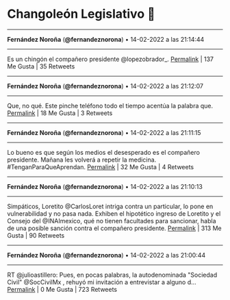 # Changoleón Legislativo 🙈
*****
**Fernández Noroña** (**@fernandeznorona**) • 14-02-2022 a las 21:14:44
*****
Es un chingón el compañero presidente @lopezobrador_.
[Permalink](https://twitter.com/fernandeznorona/status/1493453704682422272) | 137 Me Gusta | 35 Retweets
*****
**Fernández Noroña** (**@fernandeznorona**) • 14-02-2022 a las 21:12:07
*****
Que, no qué. Este pinche teléfono todo el tiempo acentúa la palabra que.
[Permalink](https://twitter.com/fernandeznorona/status/1493453043756670976) | 18 Me Gusta | 3 Retweets
*****
**Fernández Noroña** (**@fernandeznorona**) • 14-02-2022 a las 21:11:15
*****
Lo bueno es que según los medios el desesperado es el compañero presidente. Mañana les volverá a repetir la medicina. #TenganParaQueAprendan.
[Permalink](https://twitter.com/fernandeznorona/status/1493452824503595008) | 32 Me Gusta | 4 Retweets
*****
**Fernández Noroña** (**@fernandeznorona**) • 14-02-2022 a las 21:10:13
*****
Simpáticos, Loretito @CarlosLoret intriga contra un particular, lo pone en vulnerabilidad y no pasa nada. Exhiben el hipotético ingreso de Loretito y el Consejo del @INAImexico, qué no tienen facultades para sancionar, habla de una posible sanción contra el compañero presidente.
[Permalink](https://twitter.com/fernandeznorona/status/1493452567363436544) | 313 Me Gusta | 90 Retweets
*****
**Fernández Noroña** (**@fernandeznorona**) • 14-02-2022 a las 21:00:44
*****
RT @julioastillero: Pues, en pocas palabras, la autodenominada "Sociedad Civil" @SocCivilMx , rehuyó mi invitación a entrevistar a alguno d…
[Permalink](https://twitter.com/fernandeznorona/status/1493450180078804992) | 0 Me Gusta | 723 Retweets